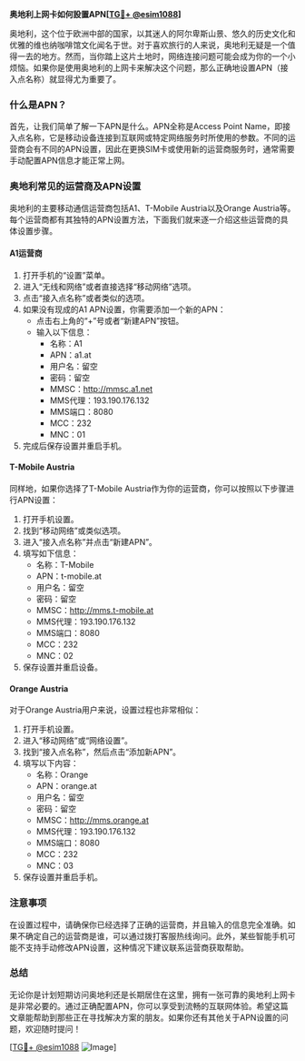 **奥地利上网卡如何設置APN[[TG💪+ @esim1088](https://t.me/s/esim1088)]**

奥地利，这个位于欧洲中部的国家，以其迷人的阿尔卑斯山景、悠久的历史文化和优雅的维也纳咖啡馆文化闻名于世。对于喜欢旅行的人来说，奥地利无疑是一个值得一去的地方。然而，当你踏上这片土地时，网络连接问题可能会成为你的一个小烦恼。如果你是使用奥地利的上网卡来解决这个问题，那么正确地设置APN（接入点名称）就显得尤为重要了。

### 什么是APN？

首先，让我们简单了解一下APN是什么。APN全称是Access Point Name，即接入点名称，它是移动设备连接到互联网或特定网络服务时所使用的参数。不同的运营商会有不同的APN设置，因此在更换SIM卡或使用新的运营商服务时，通常需要手动配置APN信息才能正常上网。

### 奥地利常见的运营商及APN设置

奥地利的主要移动通信运营商包括A1、T-Mobile Austria以及Orange Austria等。每个运营商都有其独特的APN设置方法，下面我们就来逐一介绍这些运营商的具体设置步骤。

#### A1运营商

1. 打开手机的“设置”菜单。
2. 进入“无线和网络”或者直接选择“移动网络”选项。
3. 点击“接入点名称”或者类似的选项。
4. 如果没有现成的A1 APN设置，你需要添加一个新的APN：
   - 点击右上角的“+”号或者“新建APN”按钮。
   - 输入以下信息：
     - 名称：A1
     - APN：a1.at
     - 用户名：留空
     - 密码：留空
     - MMSC：http://mmsc.a1.net
     - MMS代理：193.190.176.132
     - MMS端口：8080
     - MCC：232
     - MNC：01
5. 完成后保存设置并重启手机。

#### T-Mobile Austria

同样地，如果你选择了T-Mobile Austria作为你的运营商，你可以按照以下步骤进行APN设置：

1. 打开手机设置。
2. 找到“移动网络”或类似选项。
3. 进入“接入点名称”并点击“新建APN”。
4. 填写如下信息：
   - 名称：T-Mobile
   - APN：t-mobile.at
   - 用户名：留空
   - 密码：留空
   - MMSC：http://mms.t-mobile.at
   - MMS代理：193.190.176.132
   - MMS端口：8080
   - MCC：232
   - MNC：02
5. 保存设置并重启设备。

#### Orange Austria

对于Orange Austria用户来说，设置过程也非常相似：

1. 打开手机设置。
2. 进入“移动网络”或“网络设置”。
3. 找到“接入点名称”，然后点击“添加新APN”。
4. 填写以下内容：
   - 名称：Orange
   - APN：orange.at
   - 用户名：留空
   - 密码：留空
   - MMSC：http://mms.orange.at
   - MMS代理：193.190.176.132
   - MMS端口：8080
   - MCC：232
   - MNC：03
5. 保存设置并重启手机。

### 注意事项

在设置过程中，请确保你已经选择了正确的运营商，并且输入的信息完全准确。如果不确定自己的运营商是谁，可以通过拨打客服热线询问。此外，某些智能手机可能不支持手动修改APN设置，这种情况下建议联系运营商获取帮助。

### 总结

无论你是计划短期访问奥地利还是长期居住在这里，拥有一张可靠的奥地利上网卡是非常必要的。通过正确配置APN，你可以享受到流畅的互联网体验。希望这篇文章能帮助到那些正在寻找解决方案的朋友。如果你还有其他关于APN设置的问题，欢迎随时提问！

[[TG💪+ @esim1088](https://t.me/s/esim1088) ![Image](https://i.postimg.cc/4NQfJmqS/Snipaste-2025-05-13-00-14-12.png)]